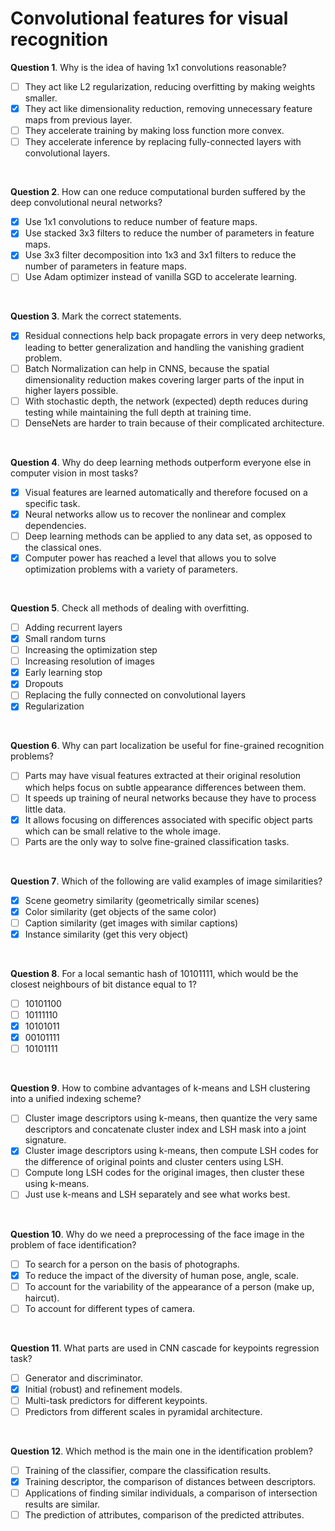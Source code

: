 # Convolutional features for visual recognition

**Question 1**. Why is the idea of having 1x1 convolutions reasonable?

- [ ] They act like L2 regularization, reducing overfitting by making weights smaller.
- [x] They act like dimensionality reduction, removing unnecessary feature maps from previous layer.
- [ ] They accelerate training by making loss function more convex.
- [ ] They accelerate inference by replacing fully-connected layers with convolutional layers.
 
<br>

**Question 2**. How can one reduce computational burden suffered by the deep convolutional neural networks?

- [x] Use 1x1 convolutions to reduce number of feature maps.
- [x] Use stacked 3x3 filters to reduce the number of parameters in feature maps.
- [x] Use 3x3 filter decomposition into 1x3 and 3x1 filters to reduce the number of parameters in feature maps.
- [ ] Use Adam optimizer instead of vanilla SGD to accelerate learning.
 
<br>

**Question 3**. Mark the correct statements.

- [x] Residual connections help back propagate errors in very deep networks, leading to better generalization and handling the vanishing gradient problem. 
- [ ] Batch Normalization can help in CNNS, because the spatial dimensionality reduction makes covering larger parts of the input in higher layers possible. 
- [ ] With stochastic depth, the network (expected) depth reduces during testing while maintaining the full depth at training time.
- [ ] DenseNets are harder to train because of their complicated architecture. 
 
<br>

**Question 4**. Why do deep learning methods outperform everyone else in computer vision in most tasks?

- [x] Visual features are learned automatically and therefore focused on a specific task.
- [x] Neural networks allow us to recover the nonlinear and complex dependencies.
- [ ] Deep learning methods can be applied to any data set, as opposed to the classical ones.
- [x] Computer power has reached a level that allows you to solve optimization problems with a variety of parameters.
 
<br>

**Question 5**. Check all methods of dealing with overfitting.

- [ ] Adding recurrent layers
- [x] Small random turns
- [ ] Increasing the optimization step
- [ ] Increasing resolution of images
- [x] Early learning stop
- [x] Dropouts
- [ ] Replacing the fully connected on convolutional layers
- [x] Regularization
 
<br>

**Question 6**. Why can part localization be useful for fine-grained recognition problems?

- [ ] Parts may have visual features extracted at their original resolution which helps focus on subtle appearance differences between them.
- [ ] It speeds up training of neural networks because they have to process little data.
- [x] It allows focusing on differences associated with specific object parts which can be small relative to the whole image.
- [ ] Parts are the only way to solve fine-grained classification tasks. 
 
<br>

**Question 7**. Which of the following are valid examples of image similarities?

- [x] Scene geometry similarity (geometrically similar scenes)
- [x] Color similarity (get objects of the same color)
- [ ] Caption similarity (get images with similar captions) 
- [x] Instance similarity (get this very object)
 
<br>

**Question 8**. For a local semantic hash of 10101111, which would be the closest neighbours of bit distance equal to 1?

- [ ] 10101100
- [ ] 10111110
- [x] 10101011
- [x] 00101111
- [ ] 10101111
 
<br>

**Question 9**. How to combine advantages of k-means and LSH clustering into a unified indexing scheme? 

- [ ] Cluster image descriptors using k-means, then quantize the very same descriptors and concatenate cluster index and LSH mask into a joint signature.
- [x] Cluster image descriptors using k-means, then compute LSH codes for the difference of original points and cluster centers using LSH. 
- [ ] Compute long LSH codes for the original images, then cluster these using k-means.
- [ ] Just use k-means and LSH separately and see what works best. 
 
<br>

**Question 10**. Why do we need a preprocessing of the face image in the problem of face identification? 

- [ ] To search for a person on the basis of photographs.
- [x] To reduce the impact of the diversity of human pose, angle, scale.
- [ ] To account for the variability of the appearance of a person (make up, haircut).
- [ ] To account for different types of camera.
 
<br>

**Question 11**. What parts are used in CNN cascade for keypoints regression task? 

- [ ] Generator and discriminator.
- [x] Initial (robust) and refinement models.
- [ ] Multi-task predictors for different keypoints.
- [ ] Predictors from different scales in pyramidal architecture. 
 
<br>

**Question 12**. Which method is the main one in the identification problem?

- [ ] Training of the classifier, compare the classification results.
- [x] Training descriptor, the comparison of distances between descriptors.
- [ ] Applications of finding similar individuals, a comparison of intersection results are similar.
- [ ] The prediction of attributes, comparison of the predicted attributes.
